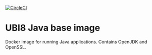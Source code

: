 [![CircleCI](https://circleci.com/gh/scholzj/java-base-image.svg?style=shield)](https://circleci.com/gh/scholzj/java-base-image)

# UBI8 Java base image

Docker image for running Java applications. Contains OpenJDK and OpenSSL.
